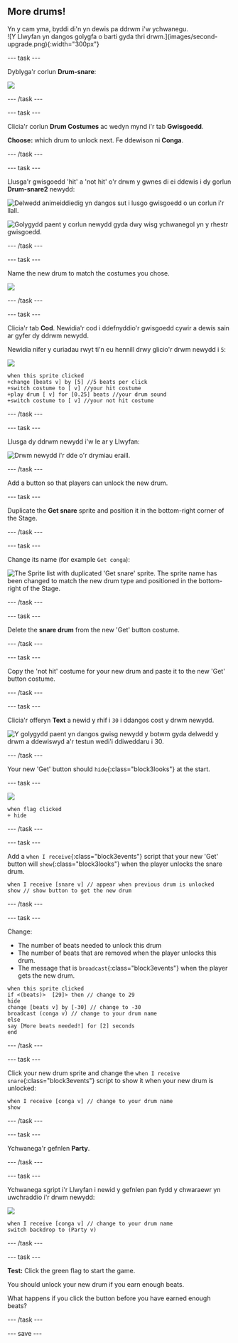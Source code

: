 ## More drums!

<div style="display: flex; flex-wrap: wrap">
<div style="flex-basis: 200px; flex-grow: 1; margin-right: 15px;">
Yn y cam yma, byddi di'n yn dewis pa ddrwm i'w ychwanegu.
</div>
<div>
![Y Llwyfan yn dangos golygfa o barti gyda thri drwm.](images/second-upgrade.png){:width="300px"}
</div>
</div>

--- task ---

Dyblyga'r corlun **Drum-snare**:

![](images/duplicate-snare-drum.png)

--- /task ---

--- task ---

Clicia'r corlun **Drum Costumes** ac wedyn mynd i'r tab **Gwisgoedd**.

**Choose:** which drum to unlock next. Fe ddewison ni **Conga**.


--- /task ---

--- task ---

Llusga'r gwisgoedd 'hit' a 'not hit' o'r drwm y gwnes di ei ddewis i dy gorlun **Drum-snare2** newydd:

![Delwedd animeiddiedig yn dangos sut i lusgo gwisgoedd o un corlun i'r llall.](images/drag-costumes.gif)

![Golygydd paent y corlun newydd gyda dwy wisg ychwanegol yn y rhestr gwisgoedd.](images/drum-3-costumes.png)

--- /task ---

--- task ---

Name the new drum to match the costumes you chose.

![](images/drum-3-named.png)

--- /task ---

--- task ---

Clicia'r tab **Cod**. Newidia'r cod i ddefnyddio'r gwisgoedd cywir a dewis sain ar gyfer dy ddrwm newydd.

Newidia nifer y curiadau rwyt ti'n eu hennill drwy glicio'r drwm newydd i `5`:

![](images/drum-3-icon.png)

```blocks3
when this sprite clicked
+change [beats v] by [5] //5 beats per click
+switch costume to [ v] //your hit costume
+play drum [ v] for [0.25] beats //your drum sound
+switch costume to [ v] //your not hit costume
```

--- /task ---

--- task ---

Llusga dy ddrwm newydd i'w le ar y Llwyfan:

![Drwm newydd i'r dde o'r drymiau eraill.](images/drum-3-positioned.png)

--- /task ---

Add a button so that players can unlock the new drum.

--- task ---

Duplicate the **Get snare** sprite and position it in the bottom-right corner of the Stage.

--- /task ---

--- task ---

Change its name (for example `Get conga`):

![The Sprite list with duplicated 'Get snare' sprite. The sprite name has been changed to match the new drum type and positioned in the bottom-right of the Stage.](images/get-drum-3.png)

--- /task ---

--- task ---

Delete the **snare drum** from the new 'Get' button costume.

--- /task ---

--- task ---

Copy the 'not hit' costume for your new drum and paste it to the new 'Get' button costume.

--- /task ---

--- task ---

Clicia'r offeryn **Text** a newid y rhif i `30` i ddangos cost y drwm newydd.

![Y golygydd paent yn dangos gwisg newydd y botwm gyda delwedd y drwm a ddewiswyd a'r testun wedi'i ddiweddaru i 30.](images/get-drum-copy.png)

--- /task ---

Your new 'Get' button should `hide`{:class="block3looks"} at the start.

--- task ---

![](images/get-drum-3-icon.png)

```blocks3
when flag clicked
+ hide
```

--- /task ---

--- task ---

Add a `when I receive`{:class="block3events"} script that your new 'Get' button will `show`{:class="block3looks"} when the player unlocks the snare drum.

```blocks3
when I receive [snare v] // appear when previous drum is unlocked
show // show button to get the new drum
```

--- /task ---

--- task ---

Change:
- The number of beats needed to unlock this drum
- The number of beats that are removed when the player unlocks this drum.
- The message that is `broadcast`{:class="block3events"} when the player gets the new drum.

```blocks3
when this sprite clicked
if <(beats)>  [29]> then // change to 29
hide
change [beats v] by [-30] // change to -30
broadcast (conga v) // change to your drum name
else
say [More beats needed!] for [2] seconds 
end
```

--- /task ---

--- task ---

Click your new drum sprite and change the `when I receive snare`{:class="block3events"} script to show it when your new drum is unlocked:

```blocks3
when I receive [conga v] // change to your drum name
show
```

--- /task ---

--- task ---

Ychwanega'r gefnlen **Party**.

--- /task ---

--- task ---

Ychwanega sgript i'r Llwyfan i newid y gefnlen pan fydd y chwaraewr yn uwchraddio i'r drwm newydd:

![](images/stage-icon.png)

```blocks3
when I receive [conga v] // change to your drum name
switch backdrop to (Party v)
```

--- /task ---

--- task ---

**Test:** Click the green flag to start the game.

You should unlock your new drum if you earn enough beats.

What happens if you click the button before you have earned enough beats?

--- /task ---

--- save ---
